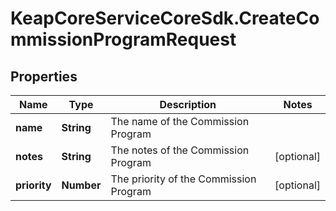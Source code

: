 # KeapCoreServiceCoreSdk.CreateCommissionProgramRequest

## Properties

Name | Type | Description | Notes
------------ | ------------- | ------------- | -------------
**name** | **String** | The name of the Commission Program | 
**notes** | **String** | The notes of the Commission Program | [optional] 
**priority** | **Number** | The priority of the Commission Program | [optional] 


